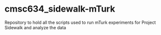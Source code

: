 # cmsc634_sidewalk-mTurk
Repository to hold all the scripts used to run mTurk experiments for Project Sidewalk and analyze the data
